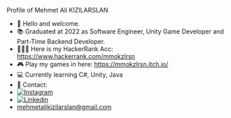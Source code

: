 Profile of Mehmet Ali KIZILARSLAN
- 👋 Hello and welcome.
- 📚 Graduated at 2022 as Software Engineer, Unity Game Developer and Part-Time Backend Developer.
- 👨🏽‍💻 Here is my HackerRank Acc: https://www.hackerrank.com/mmokzlrsn 
- 🎮 Play my games in here: https://mmokzlrsn.itch.io/ 
- 💻 Currently learning C#, Unity, Java 
- 📧 Contact:
- [![Instagram]()](https://www.instagram.com/mmokzlrsn/)
- [![Linkedin]()](https://www.linkedin.com/in/mehmetalikizilarslan/)
- mehmetalikizilarslan@gmail.com
